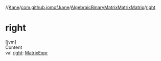 //[Kane](../../index.md)/[com.github.jomof.kane](../index.md)/[AlgebraicBinaryMatrixMatrixMatrix](index.md)/[right](right.md)



# right  
[jvm]  
Content  
val [right](right.md): [MatrixExpr](../-matrix-expr/index.md)  



